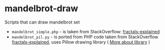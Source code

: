# mandelbrot-draw

Scripts that can draw mandelbrot set
- ```mandelbrot_simple.php``` - is taken from StackOverflow: [fractals-explained](https://stackoverflow.com/questions/3725522/fractals-explained)
- ```mandelbrot_pil.py``` - is ported from PHP code taken from StackOverflow [fractals-explained](https://stackoverflow.com/questions/3725522/fractals-explained), uses Pillow drawing library ( [More about library](https://pillow.readthedocs.io/en/stable/) )